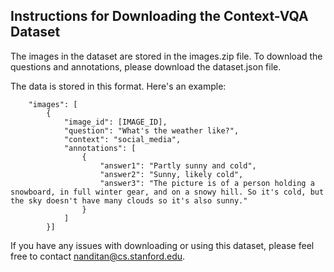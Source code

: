 ## Instructions for Downloading the Context-VQA Dataset

The images in the dataset are stored in the images.zip file. To download the questions and annotations, please download the dataset.json file.

The data is stored in this format. Here's an example:
```
    "images": [
        {
            "image_id": [IMAGE_ID],
            "question": "What's the weather like?",
            "context": "social_media",
            "annotations": [
                {
                    "answer1": "Partly sunny and cold",
                    "answer2": "Sunny, likely cold",
                    "answer3": "The picture is of a person holding a snowboard, in full winter gear, and on a snowy hill. So it's cold, but the sky doesn't have many clouds so it's also sunny."
                }
            ]
        }]
```

If you have any issues with downloading or using this dataset, please feel free to contact nanditan@cs.stanford.edu.
